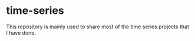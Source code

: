 # time-series
This repository is mainly used to share most of the time series projects that I have done.
